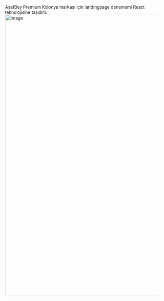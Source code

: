 AsafBey Premium Kolonya markası için landingpage denememi React teknolojisine taşıdım.
<img width="1903" height="921" alt="image" src="https://github.com/user-attachments/assets/2e7a27ee-decc-43a0-a098-3a575728a634" />
